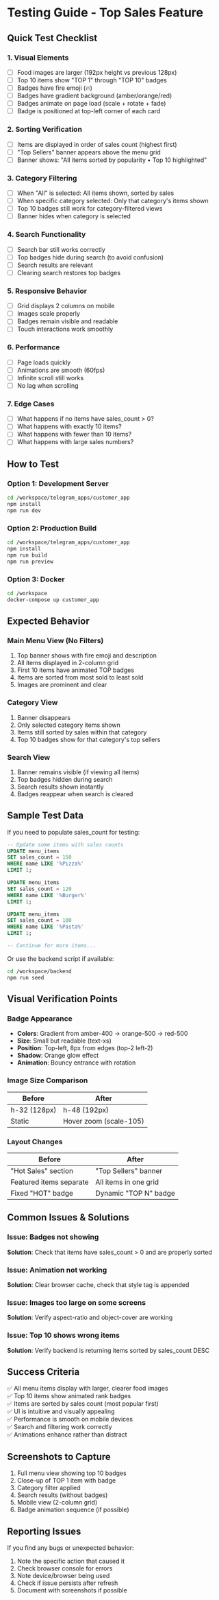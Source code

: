# Testing Guide - Top Sales Feature

## Quick Test Checklist

### 1. Visual Elements
- [ ] Food images are larger (192px height vs previous 128px)
- [ ] Top 10 items show "TOP 1" through "TOP 10" badges
- [ ] Badges have fire emoji (🔥)
- [ ] Badges have gradient background (amber/orange/red)
- [ ] Badges animate on page load (scale + rotate + fade)
- [ ] Badge is positioned at top-left corner of each card

### 2. Sorting Verification
- [ ] Items are displayed in order of sales count (highest first)
- [ ] "Top Sellers" banner appears above the menu grid
- [ ] Banner shows: "All items sorted by popularity • Top 10 highlighted"

### 3. Category Filtering
- [ ] When "All" is selected: All items shown, sorted by sales
- [ ] When specific category selected: Only that category's items shown
- [ ] Top 10 badges still work for category-filtered views
- [ ] Banner hides when category is selected

### 4. Search Functionality
- [ ] Search bar still works correctly
- [ ] Top badges hide during search (to avoid confusion)
- [ ] Search results are relevant
- [ ] Clearing search restores top badges

### 5. Responsive Behavior
- [ ] Grid displays 2 columns on mobile
- [ ] Images scale properly
- [ ] Badges remain visible and readable
- [ ] Touch interactions work smoothly

### 6. Performance
- [ ] Page loads quickly
- [ ] Animations are smooth (60fps)
- [ ] Infinite scroll still works
- [ ] No lag when scrolling

### 7. Edge Cases
- [ ] What happens if no items have sales_count > 0?
- [ ] What happens with exactly 10 items?
- [ ] What happens with fewer than 10 items?
- [ ] What happens with large sales numbers?

## How to Test

### Option 1: Development Server
```bash
cd /workspace/telegram_apps/customer_app
npm install
npm run dev
```

### Option 2: Production Build
```bash
cd /workspace/telegram_apps/customer_app
npm install
npm run build
npm run preview
```

### Option 3: Docker
```bash
cd /workspace
docker-compose up customer_app
```

## Expected Behavior

### Main Menu View (No Filters)
1. Top banner shows with fire emoji and description
2. All items displayed in 2-column grid
3. First 10 items have animated TOP badges
4. Items are sorted from most sold to least sold
5. Images are prominent and clear

### Category View
1. Banner disappears
2. Only selected category items shown
3. Items still sorted by sales within that category
4. Top 10 badges show for that category's top sellers

### Search View
1. Banner remains visible (if viewing all items)
2. Top badges hidden during search
3. Search results shown instantly
4. Badges reappear when search is cleared

## Sample Test Data

If you need to populate sales_count for testing:

```sql
-- Update some items with sales counts
UPDATE menu_items 
SET sales_count = 150 
WHERE name LIKE '%Pizza%' 
LIMIT 1;

UPDATE menu_items 
SET sales_count = 120 
WHERE name LIKE '%Burger%' 
LIMIT 1;

UPDATE menu_items 
SET sales_count = 100 
WHERE name LIKE '%Pasta%' 
LIMIT 1;

-- Continue for more items...
```

Or use the backend script if available:
```bash
cd /workspace/backend
npm run seed
```

## Visual Verification Points

### Badge Appearance
- **Colors**: Gradient from amber-400 → orange-500 → red-500
- **Size**: Small but readable (text-xs)
- **Position**: Top-left, 8px from edges (top-2 left-2)
- **Shadow**: Orange glow effect
- **Animation**: Bouncy entrance with rotation

### Image Size Comparison
| Before | After |
|--------|-------|
| h-32 (128px) | h-48 (192px) |
| Static | Hover zoom (scale-105) |

### Layout Changes
| Before | After |
|--------|-------|
| "Hot Sales" section | "Top Sellers" banner |
| Featured items separate | All items in one grid |
| Fixed "HOT" badge | Dynamic "TOP N" badge |

## Common Issues & Solutions

### Issue: Badges not showing
**Solution**: Check that items have sales_count > 0 and are properly sorted

### Issue: Animation not working
**Solution**: Clear browser cache, check that style tag is appended

### Issue: Images too large on some screens
**Solution**: Verify aspect-ratio and object-cover are working

### Issue: Top 10 shows wrong items
**Solution**: Verify backend is returning items sorted by sales_count DESC

## Success Criteria

✅ All menu items display with larger, clearer food images  
✅ Top 10 items show animated rank badges  
✅ Items are sorted by sales count (most popular first)  
✅ UI is intuitive and visually appealing  
✅ Performance is smooth on mobile devices  
✅ Search and filtering work correctly  
✅ Animations enhance rather than distract  

## Screenshots to Capture

1. Full menu view showing top 10 badges
2. Close-up of TOP 1 item with badge
3. Category filter applied
4. Search results (without badges)
5. Mobile view (2-column grid)
6. Badge animation sequence (if possible)

## Reporting Issues

If you find any bugs or unexpected behavior:
1. Note the specific action that caused it
2. Check browser console for errors
3. Note device/browser being used
4. Check if issue persists after refresh
5. Document with screenshots if possible
